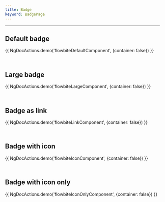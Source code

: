 ```yaml
---
title: Badge
keyword: BadgePage
---
```


---

## Default badge

{{ NgDocActions.demo('flowbiteDefaultComponent', {container: false}) }}

```html file="./default.component.ts"#L10-L18 group="default" name="html"

```

```typescript file="./default.component.ts"#L1-L1 group="default" name="typescript"

```

## Large badge

{{ NgDocActions.demo('flowbiteLargeComponent', {container: false}) }}

```html file="./large.component.ts"#L10-L50 group="large" name="html"

```

```typescript file="./large.component.ts"#L1-L1 group="large" name="typescript"

```

## Badge as link

{{ NgDocActions.demo('flowbiteLinkComponent', {container: false}) }}

```html file="./link.component.ts"#L10-L50 group="link" name="html"

```

```typescript file="./link.component.ts"#L1-L1 group="link" name="typescript"

```

## Badge with icon

{{ NgDocActions.demo('flowbiteIconComponent', {container: false}) }}

```html file="./icon.component.ts"#L10-L21 group="icon" name="html"

```

```typescript file="./icon.component.ts"#L1-L1 group="icon" name="typescript"

```

## Badge with icon only

{{ NgDocActions.demo('flowbiteIconOnlyComponent', {container: false}) }}

```html file="./icon-only.component.ts"#L10-L36 group="icon-only" name="html"

```

```typescript file="./icon-only.component.ts"#L1-L1 group="icon-only" name="typescript"

```
